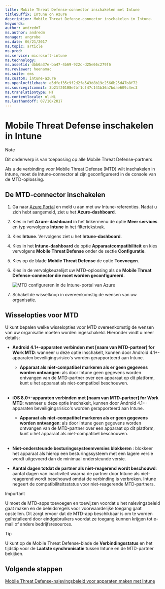 ```yaml
---
title: Mobile Threat Defense-connector inschakelen met Intune
titleSuffix: Intune on Azure
description: Mobile Threat Defense-connector inschakelen in Intune.
keywords: 
author: andredm7
ms.author: andredm
manager: angrobe
ms.date: 06/21/2017
ms.topic: article
ms.prod: 
ms.service: microsoft-intune
ms.technology: 
ms.assetid: dbb6a37e-ba47-4b69-922c-d25e66c279f6
ms.reviewer: heenamac
ms.suite: ems
ms.custom: intune-azure
ms.openlocfilehash: a5dfef35c9f2d2fa543d8b19c2566b25d47b8f72
ms.sourcegitcommit: 3b21f20108e2bf1cf47c141b36a7bdae609c4ec3
ms.translationtype: HT
ms.contentlocale: nl-NL
ms.lasthandoff: 07/10/2017
---
```

# <a name="enable-mobile-threat-defense-in-intune"></a>Mobile Threat Defense inschakelen in Intune

> [!NOTE] 
> Dit onderwerp is van toepassing op alle Mobile Threat Defense-partners.

Als u de verbinding voor Mobile Threat Defense (MTD) wilt inschakelen in Intune, moet de Intune-connector al zijn geconfigureerd in de console van de MTD-oplossing.

## <a name="to-enable-the-mtd-connector"></a>De MTD-connector inschakelen

1. Ga naar [Azure Portal](https://portal.azure.com) en meld u aan met uw Intune-referenties. Nadat u zich hebt aangemeld, ziet u het **Azure-dashboard**.

2. Kies in het **Azure-dashboard** in het linkermenu de optie **Meer services** en typ vervolgens **Intune** in het filtertekstvak.

3. Kies **Intune**. Vervolgens ziet u het **Intune-dashboard**.

4. Kies in het **Intune-dashboard** de optie **Apparaatcompatibiliteit** en kies vervolgens **Mobile Threat Defense** onder de sectie **Configuratie**.

5. Kies op de blade **Mobile Threat Defense** de optie **Toevoegen**.

6. Kies in de vervolgkeuzelijst uw MTD-oplossing als de **Mobile Threat Defense-connector die moet worden geconfigureerd**.

    ![MTD configureren in de Intune-portal van Azure](./media/enable-mtd-connector-1.png)

7. Schakel de wisselknop in overeenkomstig de wensen van uw organisatie.

## <a name="mtd-toggle-options"></a>Wisselopties voor MTD

U kunt bepalen welke wisselopties voor MTD overeenkomstig de wensen van uw organisatie moeten worden ingeschakeld. Hieronder vindt u meer details:

- **Android 4.1+-apparaten verbinden met [naam van MTD-partner] for Work MTD**: wanneer u deze optie inschakelt, kunnen door Android 4.1+-apparaten beveiligingsrisico's worden gerapporteerd aan Intune.
    - **Apparaat als niet-compatibel markeren als er geen gegevens worden ontvangen**: als door Intune geen gegevens worden ontvangen van de MTD-partner over een apparaat op dit platform, kunt u het apparaat als niet-compatibel beschouwen.
<br></br>
- **iOS 8.0+-apparaten verbinden met [naam van MTD-partner] for Work MTD**: wanneer u deze optie inschakelt, kunnen door Android 4.1+-apparaten beveiligingsrisico's worden gerapporteerd aan Intune.
    - **Apparaat als niet-compatibel markeren als er geen gegevens worden ontvangen**: als door Intune geen gegevens worden ontvangen van de MTD-partner over een apparaat op dit platform, kunt u het apparaat als niet-compatibel beschouwen.
<br></br>
- **Niet-ondersteunde besturingssysteemversies blokkeren** : blokkeer het apparaat als hierop een besturingssysteem met een lagere versie wordt uitgevoerd dan de minimaal ondersteunde versie.

- **Aantal dagen totdat de partner als niet-reagerend wordt beschouwd**: aantal dagen van inactiviteit waarna de partner door Intune als niet-reagerend wordt beschouwd omdat de verbinding is verbroken. Intune negeert de compatibiliteitsstatus voor niet-reagerende MTD-partners.

> [!IMPORTANT] 
> U moet de MTD-apps toevoegen en toewijzen voordat u het nalevingsbeleid gaat maken en de beleidsregels voor voorwaardelijke toegang gaat opstellen. Dit zorgt ervoor dat de MTD-app beschikbaar is om te worden geïnstalleerd door eindgebruikers voordat ze toegang kunnen krijgen tot e-mail of andere bedrijfsresources.

> [!TIP]
> U kunt op de Mobile Threat Defense-blade de **Verbindingsstatus** en het tijdstip voor de **Laatste synchronisatie** tussen Intune en de MTD-partner bekijken.

## <a name="next-steps"></a>Volgende stappen

[Mobile Threat Defense-nalevingsbeleid voor apparaten maken met Intune](mtd-device-compliance-policy-create.md)

